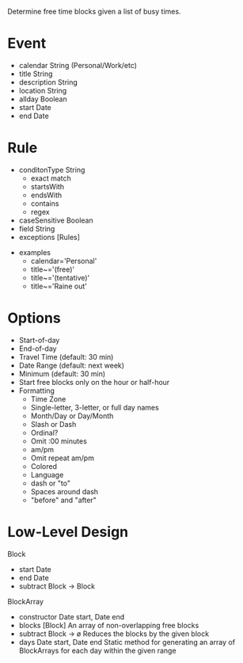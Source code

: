 Determine free time blocks given a list of busy times.

Event
================
- calendar      String (Personal/Work/etc)
- title         String
- description   String
- location      String
- allday        Boolean
- start         Date
- end           Date

Rule
================
- conditonType  String
  - exact match
  - startsWith
  - endsWith
  - contains
  - regex
- caseSensitive Boolean
- field         String
- exceptions    [Rules]

* examples
  - calendar='Personal'
  - title~='(free)'
  - title~='(tentative)'
  - title~='Raine out'

Options
================
- Start-of-day
- End-of-day
- Travel Time (default: 30 min)
- Date Range (default: next week)
- Minimum  (default: 30 min)
- Start free blocks only on the hour or half-hour
- Formatting
  - Time Zone
  - Single-letter, 3-letter, or full day names
  - Month/Day or Day/Month
  - Slash or Dash
  - Ordinal?
  - Omit :00 minutes
  - am/pm
  - Omit repeat am/pm
  - Colored
  - Language
  - dash or "to"
  - Spaces around dash
  - "before" and "after"

Low-Level Design
================

Block
- start     Date
- end       Date
- subtract  Block -> Block

BlockArray
- constructor   Date start, Date end
- blocks    [Block]
  An array of non-overlapping free blocks
- subtract      Block -> ø
  Reduces the blocks by the given block
- days          Date start, Date end
  Static method for generating an array of BlockArrays for each day within the given range

